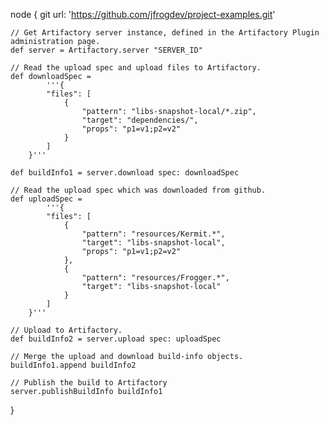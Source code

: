 
node {
    git url: 'https://github.com/jfrogdev/project-examples.git'

    // Get Artifactory server instance, defined in the Artifactory Plugin administration page.
    def server = Artifactory.server "SERVER_ID"

    // Read the upload spec and upload files to Artifactory.
    def downloadSpec =
            '''{
            "files": [
                {
                    "pattern": "libs-snapshot-local/*.zip",
                    "target": "dependencies/",
                    "props": "p1=v1;p2=v2"
                }
            ]
        }'''

    def buildInfo1 = server.download spec: downloadSpec

    // Read the upload spec which was downloaded from github.
    def uploadSpec =
            '''{
            "files": [
                {
                    "pattern": "resources/Kermit.*",
                    "target": "libs-snapshot-local",
                    "props": "p1=v1;p2=v2"
                },
                {
                    "pattern": "resources/Frogger.*",
                    "target": "libs-snapshot-local"
                }
            ]
        }'''

    // Upload to Artifactory.
    def buildInfo2 = server.upload spec: uploadSpec

    // Merge the upload and download build-info objects.
    buildInfo1.append buildInfo2

    // Publish the build to Artifactory
    server.publishBuildInfo buildInfo1
}
